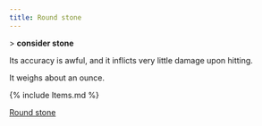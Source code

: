 ```yaml
---
title: Round stone
---
```


\> **consider stone**

Its accuracy is awful, and it inflicts very little damage upon hitting.

It weighs about an ounce.

{% include Items.md %}

[Round stone](Category:_Ammunition "wikilink")